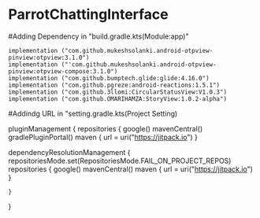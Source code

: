 ﻿# ParrotChattingInterface

#Adding Dependency in  "build.gradle.kts(Module:app)"

    implementation ("com.github.mukeshsolanki.android-otpview-pinview:otpview:3.1.0")
    implementation ("'com.github.mukeshsolanki.android-otpview-pinview:otpview-compose:3.1.0")
    implementation ("com.github.bumptech.glide:glide:4.16.0")
    implementation ("com.github.pgreze:android-reactions:1.5.1")
    implementation ("com.github.3llomi:CircularStatusView:V1.0.3")
    implementation ("com.github.OMARIHAMZA:StoryView:1.0.2-alpha")


#Addindg URL in "setting.gradle.kts(Project Setting)

pluginManagement {
    repositories {
        google()
        mavenCentral()
        gradlePluginPortal()
        maven {
            url = uri("https://jitpack.io")
        }
        
dependencyResolutionManagement {
    repositoriesMode.set(RepositoriesMode.FAIL_ON_PROJECT_REPOS)
    repositories {
        google()
        mavenCentral()
        maven {
            url = uri("https://jitpack.io")
        }

    }
}

 
